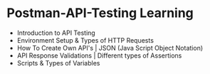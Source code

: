 # Postman-API-Testing Learning 
- Introduction to API Testing
- Environment Setup & Types of HTTP Requests
- How To Create Own API's | JSON (Java Script Object Notation)
- API Response Validations | Different types of Assertions
- Scripts & Types of Variables
